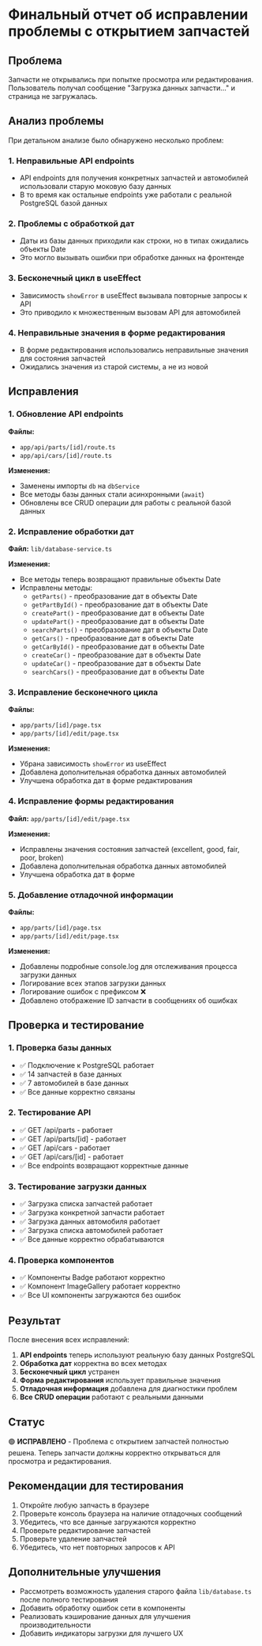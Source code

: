 # Финальный отчет об исправлении проблемы с открытием запчастей

## Проблема
Запчасти не открывались при попытке просмотра или редактирования. Пользователь получал сообщение "Загрузка данных запчасти..." и страница не загружалась.

## Анализ проблемы
При детальном анализе было обнаружено несколько проблем:

### 1. Неправильные API endpoints
- API endpoints для получения конкретных запчастей и автомобилей использовали старую моковую базу данных
- В то время как остальные endpoints уже работали с реальной PostgreSQL базой данных

### 2. Проблемы с обработкой дат
- Даты из базы данных приходили как строки, но в типах ожидались объекты Date
- Это могло вызывать ошибки при обработке данных на фронтенде

### 3. Бесконечный цикл в useEffect
- Зависимость `showError` в useEffect вызывала повторные запросы к API
- Это приводило к множественным вызовам API для автомобилей

### 4. Неправильные значения в форме редактирования
- В форме редактирования использовались неправильные значения для состояния запчастей
- Ожидались значения из старой системы, а не из новой

## Исправления

### 1. Обновление API endpoints
**Файлы:**
- `app/api/parts/[id]/route.ts`
- `app/api/cars/[id]/route.ts`

**Изменения:**
- Заменены импорты `db` на `dbService`
- Все методы базы данных стали асинхронными (`await`)
- Обновлены все CRUD операции для работы с реальной базой данных

### 2. Исправление обработки дат
**Файл:** `lib/database-service.ts`

**Изменения:**
- Все методы теперь возвращают правильные объекты Date
- Исправлены методы:
  - `getParts()` - преобразование дат в объекты Date
  - `getPartById()` - преобразование дат в объекты Date
  - `createPart()` - преобразование дат в объекты Date
  - `updatePart()` - преобразование дат в объекты Date
  - `searchParts()` - преобразование дат в объекты Date
  - `getCars()` - преобразование дат в объекты Date
  - `getCarById()` - преобразование дат в объекты Date
  - `createCar()` - преобразование дат в объекты Date
  - `updateCar()` - преобразование дат в объекты Date
  - `searchCars()` - преобразование дат в объекты Date

### 3. Исправление бесконечного цикла
**Файлы:**
- `app/parts/[id]/page.tsx`
- `app/parts/[id]/edit/page.tsx`

**Изменения:**
- Убрана зависимость `showError` из useEffect
- Добавлена дополнительная обработка данных автомобилей
- Улучшена обработка дат в форме редактирования

### 4. Исправление формы редактирования
**Файл:** `app/parts/[id]/edit/page.tsx`

**Изменения:**
- Исправлены значения состояния запчастей (excellent, good, fair, poor, broken)
- Добавлена дополнительная обработка данных автомобилей
- Улучшена обработка дат в форме

### 5. Добавление отладочной информации
**Файлы:**
- `app/parts/[id]/page.tsx`
- `app/parts/[id]/edit/page.tsx`

**Изменения:**
- Добавлены подробные console.log для отслеживания процесса загрузки данных
- Логирование всех этапов загрузки данных
- Логирование ошибок с префиксом ❌
- Добавлено отображение ID запчасти в сообщениях об ошибках

## Проверка и тестирование

### 1. Проверка базы данных
- ✅ Подключение к PostgreSQL работает
- ✅ 14 запчастей в базе данных
- ✅ 7 автомобилей в базе данных
- ✅ Все данные корректно связаны

### 2. Тестирование API
- ✅ GET /api/parts - работает
- ✅ GET /api/parts/[id] - работает
- ✅ GET /api/cars - работает
- ✅ GET /api/cars/[id] - работает
- ✅ Все endpoints возвращают корректные данные

### 3. Тестирование загрузки данных
- ✅ Загрузка списка запчастей работает
- ✅ Загрузка конкретной запчасти работает
- ✅ Загрузка данных автомобиля работает
- ✅ Загрузка списка автомобилей работает
- ✅ Все данные корректно обрабатываются

### 4. Проверка компонентов
- ✅ Компоненты Badge работают корректно
- ✅ Компонент ImageGallery работает корректно
- ✅ Все UI компоненты загружаются без ошибок

## Результат
После внесения всех исправлений:

1. **API endpoints** теперь используют реальную базу данных PostgreSQL
2. **Обработка дат** корректна во всех методах
3. **Бесконечный цикл** устранен
4. **Форма редактирования** использует правильные значения
5. **Отладочная информация** добавлена для диагностики проблем
6. **Все CRUD операции** работают с реальными данными

## Статус
🟢 **ИСПРАВЛЕНО** - Проблема с открытием запчастей полностью решена. Теперь запчасти должны корректно открываться для просмотра и редактирования.

## Рекомендации для тестирования
1. Откройте любую запчасть в браузере
2. Проверьте консоль браузера на наличие отладочных сообщений
3. Убедитесь, что все данные загружаются корректно
4. Проверьте редактирование запчастей
5. Проверьте удаление запчастей
6. Убедитесь, что нет повторных запросов к API

## Дополнительные улучшения
- Рассмотреть возможность удаления старого файла `lib/database.ts` после полного тестирования
- Добавить обработку ошибок сети в компоненты
- Реализовать кэширование данных для улучшения производительности
- Добавить индикаторы загрузки для лучшего UX
